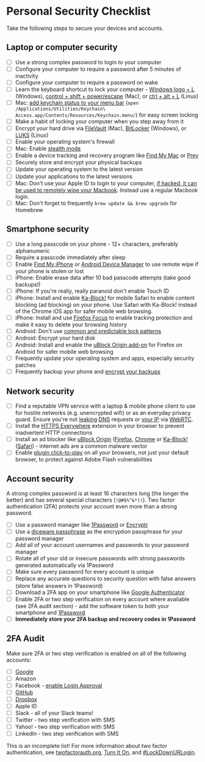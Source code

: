 # Personal Security Checklist

Take the following steps to secure your devices and accounts.

## Laptop or computer security
- [ ] Use a strong complex password to login to your computer
- [ ] Configure your computer to require a password after 5 minutes of inactivity
- [ ] Configure your computer to require a password on wake
- [ ] Learn the keyboard shortcut to lock your computer - [Windows logo + L](https://support.microsoft.com/en-us/help/12445/windows-keyboard-shortcuts) (Windows), [control + shift + power/escape](http://www.macworld.co.uk/how-to/mac/how-lock-mac-3639053/) (Mac), or [ctrl + alt + L](https://askubuntu.com/questions/126782/keyboard-shortcut-for-lockscreen-not-working) (Linux)
- [ ] Mac: [add keychain status to your menu bar](http://osxdaily.com/2011/02/10/lock-mac-desktop-via-menu/) (`open /Applications/Utilities/Keychain\ Access.app/Contents/Resources/Keychain.menu/`) for easy screen locking
- [ ] Make a habit of locking your computer when you step away from it
- [ ] Encrypt your hard drive via [FileVault](https://support.apple.com/en-us/HT204837) (Mac), [BitLocker](http://www.windowscentral.com/how-use-bitlocker-encryption-windows-10) (Windows), or [LUKS](http://www.pavelkogan.com/2014/05/23/luks-full-disk-encryption/) (Linux)
- [ ] Enable your operating system's firewall
- [ ] Mac: Enable [stealth mode](http://osxdaily.com/2015/11/18/enable-stealth-mode-mac-os-x-firewall/)
- [ ] Enable a device tracking and recovery program like [Find My Mac](https://support.apple.com/explore/find-my-iphone-ipad-mac-watch) or [Prey](https://preyproject.com/)
- [ ] Securely store and encrypt your physical backups
- [ ] Update your operating system to the latest version
- [ ] Update your applications to the latest versions
- [ ] Mac: Don't use your Apple ID to login to your computer, [if hacked, it can be used to remotely wipe your Macbook](https://www.wired.com/2012/08/apple-amazon-mat-honan-hacking/). Instead use a regular Macbook login.
- [ ] Mac: Don't forget to frequently `brew update && brew upgrade` for Homebrew

## Smartphone security
- [ ] Use a long passcode on your phone - 12+ characters, preferably alphanumeric
- [ ] Require a passcode immediately after sleep
- [ ] Enable [Find My iPhone](https://www.apple.com/icloud/find-my-iphone.html) or [Android Device Manager](https://www.google.com/android/devicemanager) to use remote wipe if your phone is stolen or lost
- [ ] iPhone: Enable erase data after 10 bad passcode attempts (take good backups!)
- [ ] iPhone: If you're really, really paranoid don't enable Touch ID
- [ ] iPhone: Install and enable [Ka-Block!](https://itunes.apple.com/us/app/ka-block!-block-ads-tracking/id1037173557?mt=8) for mobile Safari to enable content blocking (ad blocking) on your phone. Use Safari with Ka-Block! instead of the Chrome iOS app for safer mobile web browsing.
- [ ] iPhone: Install and use [Firefox Focus](https://itunes.apple.com/us/app/firefox-focus-privacy-browser/id1055677337?mt=8) to enable tracking protection and make it easy to delete your browsing history
- [ ] Android: Don't use [common and predictable lock patterns](http://www.androidauthority.com/lock-pattern-predictable-636267/)
- [ ] Android: Encrypt your hard disk
- [ ] Android: Install and enable the [uBlock Origin add-on](https://addons.mozilla.org/en-US/android/addon/ublock-origin/) for Firefox on Android for safer mobile web browsing
- [ ] Frequently update your operating system and apps, especially security patches
- [ ] Frequently backup your phone and [encrypt your backups](https://support.apple.com/en-us/HT205220)

## Network security
- [ ] Find a reputable VPN service with a laptop & mobile phone client to use for hostile networks (e.g. unencrypted wifi) or as an everyday privacy guard. Ensure you're not [leaking](https://www.dnsleaktest.com/) [DNS](http://dnsleak.com/) requests or [your IP](https://ipleak.net/) via [WebRTC](https://browserleaks.com/webrtc).
- [ ] Install the [HTTPS Everywhere](https://www.eff.org/Https-everywhere) extension in your browser to prevent inadvertent HTTP connections
- [ ] Install an ad blocker like [uBlock Origin](https://github.com/gorhill/uBlock) ([Firefox](https://addons.mozilla.org/firefox/addon/ublock-origin/), [Chrome](https://chrome.google.com/webstore/detail/ublock-origin/cjpalhdlnbpafiamejdnhcphjbkeiagm?hl=en) or [Ka-Block!](https://github.com/dgraham/Ka-Block) ([Safari](https://safari-extensions.apple.com/details/?id=com.kablock.osx-UYW4V22L7E)) - internet ads are a common malware vector
- [ ] Enable [plugin click-to-play](http://arstechnica.com/information-technology/2016/04/edge-to-follow-chromes-lead-make-flash-ads-click-to-play/) on all your browsers, not just your default browser, to protect against Adobe Flash vulnerabilities

## Account security
A strong complex password is at least 16 characters long (the longer the better) and has several special characters (`!@#$%^&*()`). Two factor authentication (2FA) protects your account even more than a strong password.

- [ ] Use a password manager like [1Password](https://1password.com/) or [Encryptr](https://spideroak.com/solutions/encryptr)
- [ ] Use a [diceware passphrase](http://world.std.com/~reinhold/diceware.html) as the encryption passphrase for your password manager
- [ ] Add all of your account usernames and passwords to your password manager
- [ ] Rotate all of your old or insecure passwords with strong passwords generated automatically via 1Password
- [ ] Make sure every password for every account is unique
- [ ] Replace any accurate questions to security question with false answers (store false answers in 1Password)
- [ ] Download a 2FA app on your smartphone like [Google Authenticator](https://en.wikipedia.org/wiki/Google_Authenticator)
- [ ] Enable 2FA or two step verification on every account where available (see 2FA audit section) - add the software token to both your smartphone and [1Password](https://support.1password.com/one-time-passwords/)
- [ ] **Immediately store your 2FA backup and recovery codes in 1Password**

## 2FA Audit
Make sure 2FA or two step verification is enabled on all of the following accounts:

- [ ] [Google](https://myaccount.google.com/security/signinoptions/two-step-verification)
- [ ] Amazon
- [ ] Facebook - [enable Login Approval](https://www.facebook.com/settings?tab=security&section=approvals)
- [ ] [GitHub](https://github.com/settings/security)
- [ ] [Dropbox](https://www.dropbox.com/account/#security)
- [ ] Apple ID
- [ ] Slack - all of your Slack teams!
- [ ] Twitter - two step verification with SMS
- [ ] Yahoo! - two step verification with SMS
- [ ] LinkedIn - two step verification with SMS

This is an incomplete list! For more information about two factor authentication, see [twofactorauth.org](https://twofactorauth.org/), [Turn It On](https://www.turnon2fa.com/), and [#LockDownURLogin](https://www.lockdownyourlogin.com/).
